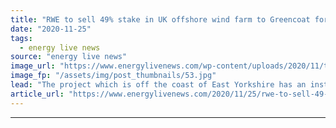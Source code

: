 ```yaml
---
title: "RWE to sell 49% stake in UK offshore wind farm to Greencoat for £648m"
date: "2020-11-25"
tags: 
  - energy live news
source: "energy live news"
image_url: "https://www.energylivenews.com/wp-content/uploads/2020/11/tic01-2020-11-23-rwe-veraeussert-49-prozent-anteile-an-humber-gateway-greencoat.jpg"
image_fp: "/assets/img/post_thumbnails/53.jpg"
lead: "The project which is off the coast of East Yorkshire has an installed capacity of 219MW"
article_url: "https://www.energylivenews.com/2020/11/25/rwe-to-sell-49-stake-in-uk-offshore-wind-farm-to-greencoat-for-648m/"
---
```


---
